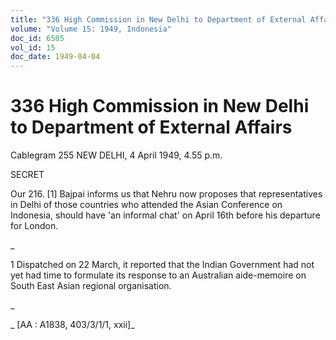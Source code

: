 ```yaml
---
title: "336 High Commission in New Delhi to Department of External Affairs"
volume: "Volume 15: 1949, Indonesia"
doc_id: 6505
vol_id: 15
doc_date: 1949-04-04
---
```


# 336 High Commission in New Delhi to Department of External Affairs

Cablegram 255 NEW DELHI, 4 April 1949, 4.55 p.m.

SECRET

Our 216. [1] Bajpai informs us that Nehru now proposes that representatives in Delhi of those countries who attended the Asian Conference on Indonesia, should have 'an informal chat' on April 16th before his departure for London.

_

1 Dispatched on 22 March, it reported that the Indian Government had not yet had time to formulate its response to an Australian aide-memoire on South East Asian regional organisation.

_

_ [AA : A1838, 403/3/1/1, xxii]_
